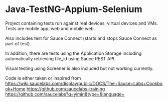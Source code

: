 # Java-TestNG-Appium-Selenium
Project containing tests run against real devices, virtual devices and VMs. Tests are mobile app, web and mobile web.

Also includes test for Sauce Connect (starts and stops Sauce Connect as part of test).

In addition, there are tests using the Application Storage including automatically retrieving file_id using Sauce REST API.

Visual testing using Screener is also included but not working currently.

Code is either taken or inspired from https://wiki.saucelabs.com/display/public/DOCS/The+Sauce+Labs+Cookbook+Home https://github.com/saucelabs-training https://github.com/saucelabs?q=yimin&type=&language=
